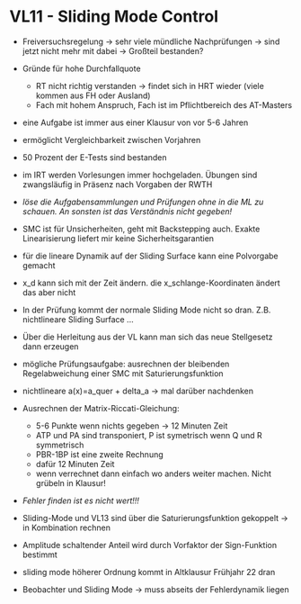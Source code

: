 # VL11 - Sliding Mode Control

- Freiversuchsregelung -> sehr viele mündliche Nachprüfungen -> sind jetzt nicht mehr mit dabei -> Großteil bestanden?

- Gründe für hohe Durchfallquote
    - RT nicht richtig verstanden -> findet sich in HRT wieder (viele kommen aus FH oder Ausland)
    - Fach mit hohem Anspruch, Fach ist im Pflichtbereich des AT-Masters

- eine Aufgabe ist immer aus einer Klausur von vor 5-6 Jahren
- ermöglicht Vergleichbarkeit zwischen Vorjahren

- 50 Prozent der E-Tests sind bestanden
- im IRT werden Vorlesungen immer hochgeladen. Übungen sind zwangsläufig in Präsenz nach Vorgaben der RWTH

- *löse die Aufgabensammlungen und Prüfungen ohne in die ML zu schauen. An sonsten ist das Verständnis nicht gegeben!*

- SMC ist für Unsicherheiten, geht mit Backstepping auch. Exakte Linearisierung liefert mir keine Sicherheitsgarantien
- für die lineare Dynamik auf der Sliding Surface kann eine Polvorgabe gemacht

- x_d kann sich mit der Zeit ändern. die x_schlange-Koordinaten ändert das aber nicht

- In der Prüfung kommt der normale Sliding Mode nicht so dran. Z.B. nichtlineare Sliding Surface ...
- Über die Herleitung aus der VL kann man sich das neue Stellgesetz dann erzeugen

- mögliche Prüfungsaufgabe: ausrechnen der bleibenden Regelabweichung einer SMC mit Saturierungsfunktion
- nichtlineare a(x)=a_quer + delta_a -> mal darüber nachdenken

- Ausrechnen der Matrix-Riccati-Gleichung:
    - 5-6 Punkte wenn nichts gegeben -> 12 Minuten Zeit
    - ATP und PA sind transponiert, P ist symetrisch wenn Q und R symmetrisch
    - PBR-1BP ist eine zweite Rechnung
    - dafür 12 Minuten Zeit
    - wenn verrechnet dann einfach wo anders weiter machen. Nicht grübeln in Klausur!

- *Fehler finden ist es nicht wert!!!*

- Sliding-Mode und VL13 sind über die Saturierungsfunktion gekoppelt -> in Kombination rechnen

- Amplitude schaltender Anteil wird durch Vorfaktor der Sign-Funktion bestimmt
- sliding mode höherer Ordnung kommt in Altklausur Frühjahr 22 dran

- Beobachter und Sliding Mode -> muss abseits der Fehlerdynamik liegen
